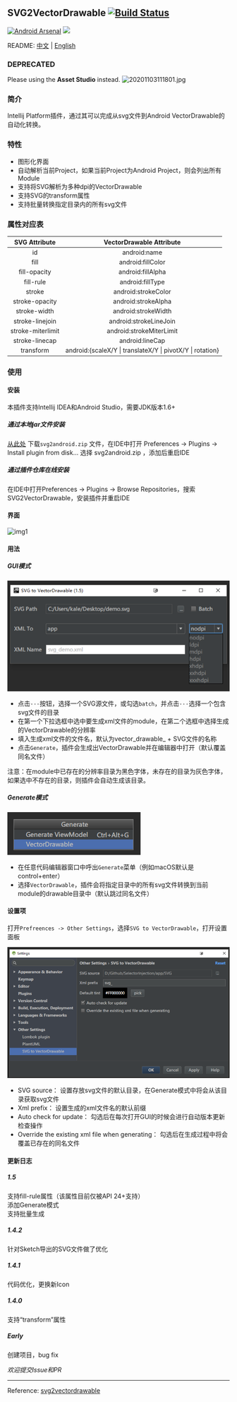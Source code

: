 ## SVG2VectorDrawable  [![Build Status](https://travis-ci.org/misakuo/svgtoandroid.svg?branch=master)](https://travis-ci.org/misakuo/svgtoandroid)

[![Android Arsenal](https://img.shields.io/badge/Android%20Arsenal-SVG2VectorDrawable-brightgreen.svg?style=flat)](http://www.android-arsenal.com/details/1/3137)
![](https://img.shields.io/packagist/l/doctrine/orm.svg)  

README:
[中文](https://github.com/misakuo/svgtoandroid/blob/master/readme.md) | [English](https://github.com/misakuo/svgtoandroid/blob/master/readme_en.md)

### DEPRECATED
Please using the **Asset Studio** instead.
![20201103111801.jpg](https://i.loli.net/2020/11/03/hvomGsdPFrY6R1X.jpg)

### 简介
Intellij Platform插件，通过其可以完成从svg文件到Android VectorDrawable的自动化转换。

### 特性
 - 图形化界面
 - 自动解析当前Project，如果当前Project为Android Project，则会列出所有Module   
 - 支持将SVG解析为多种dpi的VectorDrawable  
 - 支持SVG的transform属性
 - 支持批量转换指定目录内的所有svg文件

### 属性对应表
|SVG Attribute|VectorDrawable Attribute|
|:-:|:-:|
|id|android:name|
|fill|android:fillColor|
|fill-opacity|android:fillAlpha|
|fill-rule|android:fillType|
|stroke|android:strokeColor|
|stroke-opacity|android:strokeAlpha|
|stroke-width|android:strokeWidth|
|stroke-linejoin|android:strokeLineJoin|
|stroke-miterlimit|android:strokeMiterLimit|
|stroke-linecap|android:lineCap|
|transform|android:{scaleX/Y \| translateX/Y \| pivotX/Y \| rotation}|

### 使用
#### 安装  
本插件支持Intellij IDEA和Android Studio，需要JDK版本1.6+  
##### 通过本地jar文件安装
[从此处](https://github.com/misakuo/svgtoandroid/blob/master/svg2android.zip) 下载`svg2android.zip` 文件，在IDE中打开 Preferences -> Plugins -> Install plugin from disk... 选择 svg2android.zip ，添加后重启IDE
##### 通过插件仓库在线安装
在IDE中打开Preferences -> Plugins -> Browse Repositories，搜索SVG2VectorDrawable，安装插件并重启IDE
#### 界面  
![img1](https://raw.githubusercontent.com/misakuo/svgtoandroid/master/imgs/1.png)
#### 用法
##### GUI模式
![settings](./imgs/single_file.png)
- 点击`···`按钮，选择一个SVG源文件，或勾选`batch`，并点击`···`选择一个包含svg文件的目录
- 在第一个下拉选框中选中要生成xml文件的module，在第二个选框中选择生成的VectorDrawable的分辨率
- 填入生成xml文件的文件名，默认为vector_drawable_ + SVG文件的名称
- 点击`Generate`，插件会生成出VectorDrawable并在编辑器中打开（默认覆盖同名文件）

注意：在module中已存在的分辨率目录为黑色字体，未存在的目录为灰色字体，如果选中不存在的目录，则插件会自动生成该目录。    

##### Generate模式    
![settings](./imgs/generate.png)
- 在任意代码编辑器窗口中呼出`Generate`菜单（例如macOS默认是control+enter）
- 选择`VectorDrawable`，插件会将指定目录中的所有svg文件转换到当前module的drawable目录中（默认跳过同名文件）

#### 设置项
打开`Prefreences -> Other Settings`，选择`SVG to VectorDrawable`，打开设置面板   

![settings](./imgs/settings.png)

- SVG source： 设置存放svg文件的默认目录，在Generate模式中将会从该目录获取svg文件    
- Xml prefix： 设置生成的xml文件名的默认前缀    
- Auto check for update： 勾选后在每次打开GUI的时候会进行自动版本更新检查操作    
- Override the existing xml file when generating： 勾选后在生成过程中将会覆盖已存在的同名文件


#### 更新日志    
##### 1.5    
支持fill-rule属性（该属性目前仅被API 24+支持）    
添加Generate模式    
支持批量生成
##### 1.4.2    
针对Sketch导出的SVG文件做了优化    
##### 1.4.1    
代码优化，更换新Icon
##### 1.4.0
支持“transform”属性
##### Early
创建项目，bug fix    

*欢迎提交Issue和PR*
***
Reference: [svg2vectordrawable](https://github.com/Ashung/svg2vectordrawable)
